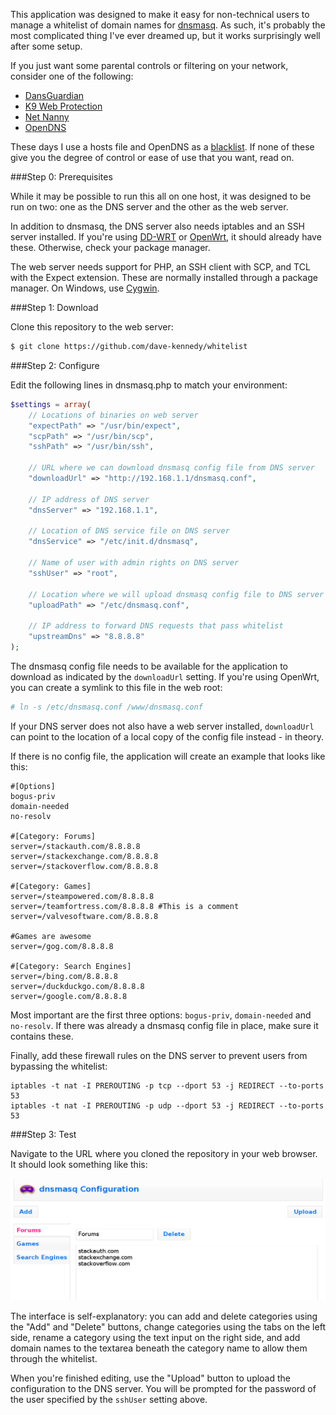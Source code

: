 This application was designed to make it easy for non-technical users to manage
a whitelist of domain names for [dnsmasq][1]. As such, it's probably the most
complicated thing I've ever dreamed up, but it works surprisingly well after
some setup.

If you just want some parental controls or filtering on your network, consider
one of the following:

* [DansGuardian][2]
* [K9 Web Protection][3]
* [Net Nanny][4]
* [OpenDNS][5]

These days I use a hosts file and OpenDNS as a [blacklist][6]. If none of these
give you the degree of control or ease of use that you want, read on.

###Step 0: Prerequisites

While it may be possible to run this all on one host, it was designed to be run
on two: one as the DNS server and the other as the web server.

In addition to dnsmasq, the DNS server also needs iptables and an SSH server
installed. If you're using [DD-WRT][7] or [OpenWrt][8], it should already have
these. Otherwise, check your package manager.

The web server needs support for PHP, an SSH client with SCP, and TCL with the
Expect extension. These are normally installed through a package manager. On
Windows, use [Cygwin][9].

###Step 1: Download

Clone this repository to the web server:

```sh
$ git clone https://github.com/dave-kennedy/whitelist
```

###Step 2: Configure

Edit the following lines in dnsmasq.php to match your environment:

```php
$settings = array(
    // Locations of binaries on web server
    "expectPath" => "/usr/bin/expect",
    "scpPath" => "/usr/bin/scp",
    "sshPath" => "/usr/bin/ssh",

    // URL where we can download dnsmasq config file from DNS server
    "downloadUrl" => "http://192.168.1.1/dnsmasq.conf",

    // IP address of DNS server
    "dnsServer" => "192.168.1.1",

    // Location of DNS service file on DNS server
    "dnsService" => "/etc/init.d/dnsmasq",

    // Name of user with admin rights on DNS server
    "sshUser" => "root",

    // Location where we will upload dnsmasq config file to DNS server
    "uploadPath" => "/etc/dnsmasq.conf",

    // IP address to forward DNS requests that pass whitelist
    "upstreamDns" => "8.8.8.8"
);
```

The dnsmasq config file needs to be available for the application to download as
indicated by the `downloadUrl` setting. If you're using OpenWrt, you can create
a symlink to this file in the web root:

```sh
# ln -s /etc/dnsmasq.conf /www/dnsmasq.conf
```

If your DNS server does not also have a web server installed, `downloadUrl` can
point to the location of a local copy of the config file instead - in theory.

If there is no config file, the application will create an example that looks
like this:

```
#[Options]
bogus-priv
domain-needed
no-resolv

#[Category: Forums]
server=/stackauth.com/8.8.8.8
server=/stackexchange.com/8.8.8.8
server=/stackoverflow.com/8.8.8.8

#[Category: Games]
server=/steampowered.com/8.8.8.8
server=/teamfortress.com/8.8.8.8 #This is a comment
server=/valvesoftware.com/8.8.8.8

#Games are awesome
server=/gog.com/8.8.8.8

#[Category: Search Engines]
server=/bing.com/8.8.8.8
server=/duckduckgo.com/8.8.8.8
server=/google.com/8.8.8.8
```

Most important are the first three options: `bogus-priv`, `domain-needed` and
`no-resolv`. If there was already a dnsmasq config file in place, make sure it
contains these.

Finally, add these firewall rules on the DNS server to prevent users from
bypassing the whitelist:

```
iptables -t nat -I PREROUTING -p tcp --dport 53 -j REDIRECT --to-ports 53
iptables -t nat -I PREROUTING -p udp --dport 53 -j REDIRECT --to-ports 53
```

###Step 3: Test

Navigate to the URL where you cloned the repository in your web browser. It
should look something like this:

![Screenshot](screenshot.png)

The interface is self-explanatory: you can add and delete categories using the
"Add" and "Delete" buttons, change categories using the tabs on the left side,
rename a category using the text input on the right side, and add domain names
to the textarea beneath the category name to allow them through the whitelist.

When you're finished editing, use the "Upload" button to upload the
configuration to the DNS server. You will be prompted for the password of the
user specified by the `sshUser` setting above.

[1]: http://www.thekelleys.org.uk/dnsmasq/doc.html
[2]: http://www.dansguardian.org/
[3]: http://www.k9webprotection.com/
[4]: http://www.netnanny.com/
[5]: http://www.opendns.com/
[6]: https://github.com/dave-kennedy/blacklist
[7]: http://www.dd-wrt.com/
[8]: http://www.openwrt.org/
[9]: http://www.cygwin.com/
